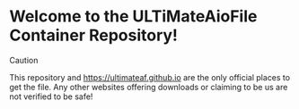 # Welcome to the ULTiMateAioFile Container Repository!
>[!CAUTION]
> This repository and https://ultimateaf.github.io are the only official places to get the file. Any other websites offering downloads or claiming to be us are not verified to be safe!
